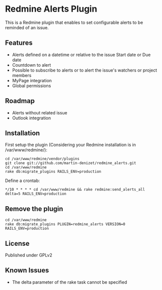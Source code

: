 Redmine Alerts Plugin
=====================

This is a Redmine plugin that enables to set configurable alerts to be reminded of an issue.

Features
--------

* Alerts defined on a datetime or relative to the issue Start date or Due date
* Countdown to alert
* Possible to subscribe to alerts or to alert the issue's watchers or project members
* MyPage integration
* Global permissions

Roadmap
-------

* Alerts without related issue
* Outlook integration

Installation
------------

First setup the plugin (Considering your Redmine installation is in /var/www/redmine/):

    cd /var/www/redmine/vendor/plugins
    git clone git://github.com/martin-denizet/redmine_alerts.git
    cd /var/www/redmine
    rake db:migrate_plugins RAILS_ENV=production

Define a crontab:

    */10 * * * * cd /var/www/redmine && rake redmine:send_alerts_all delta=5 RAILS_ENV=production

Remove the plugin
-----------------

    cd /var/www/redmine
    rake db:migrate_plugins PLUGIN=redmine_alerts VERSION=0 RAILS_ENV=production

License
-------

Published under GPLv2

Known Issues
------------

* The delta parameter of the rake task cannot be specified